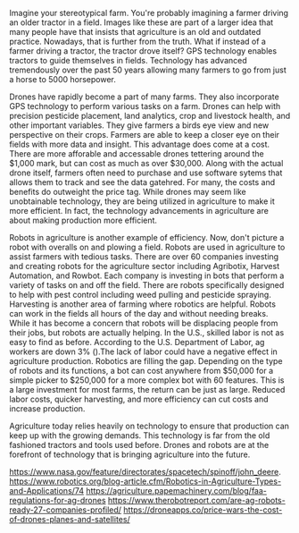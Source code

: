 Imagine your stereotypical farm. You're probably imagining a farmer driving an older tractor in a field. Images like these are part of a larger idea that many people have that insists that agriculture is an old and outdated practice. Nowadays, that is further from the truth. What if instead of a farmer driving a tractor, the tractor drove itself? GPS technology enables tractors to guide themselves in fields.  Technology has advanced tremendously over the past 50 years allowing many farmers to go from just a horse to 5000 horsepower. 

Drones have rapidly become a part of many farms. They also incorporate GPS technology to perform various tasks on a farm. Drones can help with precision pesticide placement, land analytics, crop and livestock health, and other important variables. They give farmers a birds eye view and new perspective on their crops. Farmers are able to keep a closer eye on their fields with more data and insight. This advantage does come at a cost. There are more afforable and accessable drones tettering around the $1,000 mark, but can cost as much as over $30,000. Along with the actual drone itself, farmers often need to purchase and use software sytems that allows them to track and see the data gatehred. For many, the costs and benefits do outweight the price tag. While drones may seem like unobtainable technology, they are being utilized in agriculture to make it more efficient. In fact, the technology advancements in agriculture are about making production more efficient. 

Robots in agriculture is another example of efficiency. Now, don't picture a robot with overalls on and plowing a field. Robots are used in agriculture to assist farmers with tedious tasks. There are over 60 companies investing and creating robots for the agriculture sector including Agribotix, Harvest Automation, and Rowbot. Each company is investing in bots that perform a variety of tasks on and off the field.  There are robots specifically designed to help with pest control including weed pulling and pesticide spraying. Harvesting is another area of farming where robotics are helpful. Robots can work in the fields all hours of the day and without needing breaks. While it has become a concern that robots will be displacing people from their jobs, but robots are actually helping. In the U.S., skilled labor is not as easy to find as before. According to the U.S. Department of Labor, ag workers are down 3% ().The lack of labor could have a negative effect in agriculture production. Robotics are filling the gap. Depending on the type of robots and its functions, a bot can cost anywhere from $50,000 for a simple picker to $250,000 for a more complex bot with 60 features. This is a large investment for most farms, the return can be just as large. Reduced labor costs, quicker harvesting, and more efficiency can cut costs and increase production. 

Agriculture today relies heavily on technology to ensure that production can keep up with the growing demands. This technology is far from the old fashioned tractors and tools used before. Drones and robots are at the forefront of technology that is bringing agriculture into the future.

https://www.nasa.gov/feature/directorates/spacetech/spinoff/john_deere. 
https://www.robotics.org/blog-article.cfm/Robotics-in-Agriculture-Types-and-Applications/74
https://agriculture.papemachinery.com/blog/faa-regulations-for-ag-drones
https://www.therobotreport.com/are-ag-robots-ready-27-companies-profiled/
https://droneapps.co/price-wars-the-cost-of-drones-planes-and-satellites/
